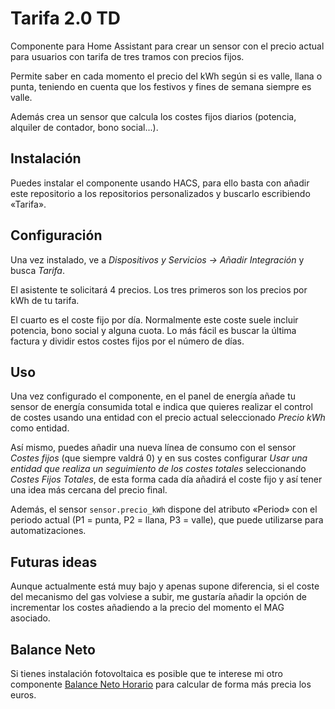 # Tarifa 2.0 TD

Componente para Home Assistant para crear un sensor con el precio actual para usuarios con tarifa de tres tramos con precios fijos.

Permite saber en cada momento el precio del kWh según si es valle, llana o punta, teniendo en cuenta que los festivos y fines de semana siempre es valle.

Además crea un sensor que calcula los costes fijos diarios (potencia, alquiler de contador, bono social...).

## Instalación
Puedes instalar el componente usando HACS, para ello basta con añadir este repositorio a los repositorios personalizados y buscarlo escribiendo «Tarifa».

## Configuración

Una vez instalado, ve a _Dispositivos y Servicios -> Añadir Integración_ y busca _Tarifa_.

El asistente te solicitará 4 precios. Los tres primeros son los precios por kWh de tu tarifa.

El cuarto es el coste fijo por día. Normalmente este coste suele incluir potencia, bono social y alguna cuota. Lo más fácil es buscar la última factura y dividir estos costes fijos por el número de días.


## Uso
Una vez configurado el componente, en el panel de energía añade tu sensor de energía consumida total e indica que quieres realizar el control de costes usando una entidad con el precio actual seleccionado _Precio kWh_ como entidad.

Así mismo, puedes añadir una nueva línea de consumo con el sensor _Costes fijos_ (que siempre valdrá 0) y en sus costes configurar _Usar una entidad que realiza un seguimiento de los costes totales_ seleccionando _Costes Fijos Totales_, de esta forma cada día añadirá el coste fijo y así tener una idea más cercana del precio final.

Además, el sensor `sensor.precio_kWh` dispone del atributo «Period» con el periodo actual (P1 = punta, P2 = llana, P3 = valle), que puede utilizarse para automatizaciones.



## Futuras ideas

Aunque actualmente está muy bajo y apenas supone diferencia, si el coste del mecanismo del gas volviese a subir, me gustaría añadir la opción de incrementar los costes añadiendo a la precio del momento el MAG asociado.


## Balance Neto

Si tienes instalación fotovoltaica es posible que te interese mi otro componente [Balance Neto Horario](https://github.com/MiguelAngelLV/balance_neto) para calcular de forma más precia los euros.
